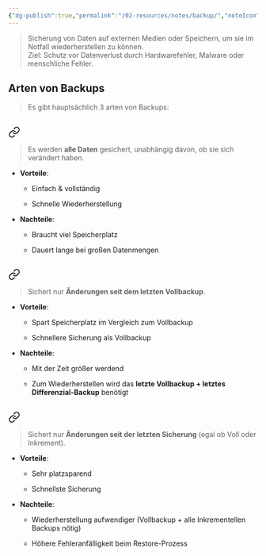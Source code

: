 ```yaml
---
{"dg-publish":true,"permalink":"/02-resources/notes/backup/","noteIcon":"","updated":"2025-08-26T16:35:02.000+02:00"}
---
```


>Sicherung von Daten auf externen Medien oder Speichern, um sie im Notfall wiederherstellen zu können.  
>Ziel: Schutz vor Datenverlust durch Hardwarefehler, Malware oder menschliche Fehler.

## Arten von Backups
>Es gibt hauptsächlich 3 arten von Backups:


## 
<div class="transclusion internal-embed is-loaded"><a class="markdown-embed-link" href="/02-resources/notes/vollbackup/" aria-label="Open link"><svg xmlns="http://www.w3.org/2000/svg" width="24" height="24" viewBox="0 0 24 24" fill="none" stroke="currentColor" stroke-width="2" stroke-linecap="round" stroke-linejoin="round" class="svg-icon lucide-link"><path d="M10 13a5 5 0 0 0 7.54.54l3-3a5 5 0 0 0-7.07-7.07l-1.72 1.71"></path><path d="M14 11a5 5 0 0 0-7.54-.54l-3 3a5 5 0 0 0 7.07 7.07l1.71-1.71"></path></svg></a><div class="markdown-embed">




>Es werden **alle Daten** gesichert, unabhängig davon, ob sie sich verändert haben.

- **Vorteile**:
    
    - Einfach & vollständig
        
    - Schnelle Wiederherstellung
        
- **Nachteile**:
    
    - Braucht viel Speicherplatz
        
    - Dauert lange bei großen Datenmengen
        

</div></div>


## 
<div class="transclusion internal-embed is-loaded"><a class="markdown-embed-link" href="/02-resources/notes/differenzielles-backup/" aria-label="Open link"><svg xmlns="http://www.w3.org/2000/svg" width="24" height="24" viewBox="0 0 24 24" fill="none" stroke="currentColor" stroke-width="2" stroke-linecap="round" stroke-linejoin="round" class="svg-icon lucide-link"><path d="M10 13a5 5 0 0 0 7.54.54l3-3a5 5 0 0 0-7.07-7.07l-1.72 1.71"></path><path d="M14 11a5 5 0 0 0-7.54-.54l-3 3a5 5 0 0 0 7.07 7.07l1.71-1.71"></path></svg></a><div class="markdown-embed">




>Sichert nur **Änderungen seit dem letzten Vollbackup**.

- **Vorteile**:
    
    - Spart Speicherplatz im Vergleich zum Vollbackup
        
    - Schnellere Sicherung als Vollbackup
        
- **Nachteile**:
    
    - Mit der Zeit größer werdend
        
    - Zum Wiederherstellen wird das **letzte Vollbackup + letztes Differenzial-Backup** benötigt
  

</div></div>


## 
<div class="transclusion internal-embed is-loaded"><a class="markdown-embed-link" href="/02-resources/notes/inkrementelles-backup/" aria-label="Open link"><svg xmlns="http://www.w3.org/2000/svg" width="24" height="24" viewBox="0 0 24 24" fill="none" stroke="currentColor" stroke-width="2" stroke-linecap="round" stroke-linejoin="round" class="svg-icon lucide-link"><path d="M10 13a5 5 0 0 0 7.54.54l3-3a5 5 0 0 0-7.07-7.07l-1.72 1.71"></path><path d="M14 11a5 5 0 0 0-7.54-.54l-3 3a5 5 0 0 0 7.07 7.07l1.71-1.71"></path></svg></a><div class="markdown-embed">




>Sichert nur **Änderungen seit der letzten Sicherung** (egal ob Voll oder Inkrement).

- **Vorteile**:
    
    - Sehr platzsparend
        
    - Schnellste Sicherung
        
- **Nachteile**:
    
    - Wiederherstellung aufwendiger (Vollbackup + alle Inkrementellen Backups nötig)
        
    - Höhere Fehleranfälligkeit beim Restore-Prozess

</div></div>

